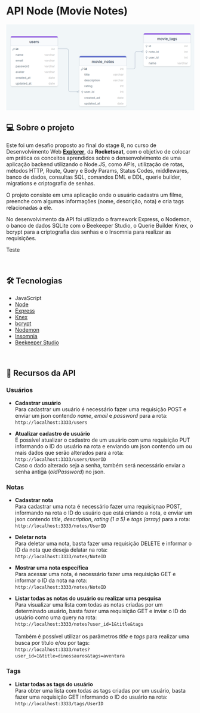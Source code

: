 # API Node (Movie Notes)

![Schema da API](https://raw.githubusercontent.com/dipimentel/explorer-stg8-MovieNotes/main/img/schema-movie-notes.png)

## 💻 Sobre o projeto
Este foi um desafio proposto ao final do stage 8, no curso de Desenvolvimento Web [**Explorer**](https://www.rocketseat.com.br/explorer), da **Rocketseat**, com o objetivo de colocar em prática os conceitos aprendidos sobre o densenvolvimento de uma aplicação backend utilizando o Node.JS, como APIs, utilização de rotas, métodos HTTP, Route, Query e Body Params, Status Codes, middlewares, banco de dados, consultas SQL, comandos DML e DDL, querie builder, migrations e criptografia de senhas.

O projeto consiste em uma aplicação onde o usuário cadastra um filme, preenche com algumas informações (nome, descrição, nota) e cria tags relacionadas a ele.

No desenvolvimento da API foi utilizado o framework Express, o Nodemon, o banco de dados SQLite com o Beekeeper Studio, o Querie Builder Knex, o bcrypt para a criptografia das senhas e o Insomnia para realizar as requisições.

Teste

&nbsp;
## 🛠 Tecnologias
- JavaScript
- [Node](https://nodejs.org/en)
- [Express](https://expressjs.com/pt-br/)
- [Knex](https://knexjs.org/)
- [bcrypt](https://www.npmjs.com/package/bcrypt)
- [Nodemon](https://nodemon.io/)
- [Insomnia](https://insomnia.rest/)
- [Beekeeper Studio](https://www.beekeeperstudio.io/)

&nbsp;
## 📄 Recursos da API

### Usuários
  - **Cadastrar usuário**<br>
  Para cadastrar um usuário é necessário fazer uma requisição POST e enviar um json contendo *name*, *email* e *password* para a rota:<br>
  `http://localhost:3333/users`
  
  - **Atualizar cadastro de usuário**<br>
  É possível atualizar o cadastro de um usuário com uma requisição PUT informando o ID do usuário na rota e enviando um json contendo um ou mais dados que serão alterados para a rota:<br>
  `http://localhost:3333/users/UserID`<br>
  Caso o dado alterado seja a senha, também será necessário enviar a senha antiga (*oldPassword*) no json.

### Notas
  - **Cadastrar nota**<br>
  Para cadastrar uma nota é necessário fazer uma requisiçnao POST, informando na rota o ID do usuário que está criando a nota, e enviar um json contendo *title*, *description*, *rating (1 a 5)* e *tags (array)* para a rota:<br>
  `http://localhost:3333/notes/UserID`
  
  - **Deletar nota**<br>
  Para deletar uma nota, basta fazer uma requisição DELETE e informar o ID da nota que deseja delatar na rota:<br>
  `http://localhost:3333/notes/NoteID`
  
  - **Mostrar uma nota específica**<br>
  Para acessar uma nota, é necessário fazer uma requisição GET e informar o ID da nota na rota:<br>
  `http://localhost:3333/notes/NoteID`
  
  - **Listar todas as notas do usuário ou realizar uma pesquisa**<br>
  Para visualizar uma lista com todas as notas criadas por um determinado usuário, basta fazer uma requisição GET e inviar o ID do usuário como uma query na rota:<br>
  `http://localhost:3333/notes?user_id=1&title&tags`
  <br><br>
  Também é possível utilizar os parâmetros *title* e *tags* para realizar uma busca por título e/ou por tags:<br>
  `http://localhost:3333/notes?user_id=1&title=dinossauros&tags=aventura`
  

### Tags
  - **Listar todas as tags do usuário**<br>
  Para obter uma lista com todas as tags criadas por um usuário, basta fazer uma requisição GET informando o ID do usuário na rota:<br>
  `http://localhost:3333/tags/UserID`



